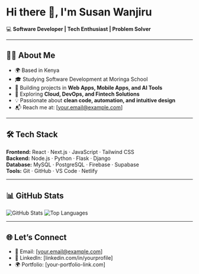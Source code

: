 # Hi there 👋, I'm Susan Wanjiru

💻 **Software Developer | Tech Enthusiast | Problem Solver**

---

## 👩‍💻 About Me
- 🌍 Based in Kenya
- 🎓 Studying Software Development at Moringa School
- 🔨 Building projects in **Web Apps, Mobile Apps, and AI Tools**
- 🚀 Exploring **Cloud, DevOps, and Fintech Solutions**
- 💡 Passionate about **clean code, automation, and intuitive design**
- 📬 Reach me at: [your.email@example.com]

---

## 🛠️ Tech Stack
**Frontend:** React · Next.js · JavaScript · Tailwind CSS  
**Backend:** Node.js · Python · Flask · Django  
**Database:** MySQL · PostgreSQL · Firebase · Supabase  
**Tools:** Git · GitHub · VS Code · Netlify

---

## 📊 GitHub Stats
![GitHub Stats](https://github-readme-stats.vercel.app/api?username=YourUserName&show_icons=true&theme=radical)
![Top Languages](https://github-readme-stats.vercel.app/api/top-langs/?username=YourUserName&layout=compact&theme=radical)

---

## 🌐 Let’s Connect
- 📧 Email: [your.email@example.com]  
- 💼 LinkedIn: [linkedin.com/in/yourprofile]  
- 🌍 Portfolio: [your-portfolio-link.com]


